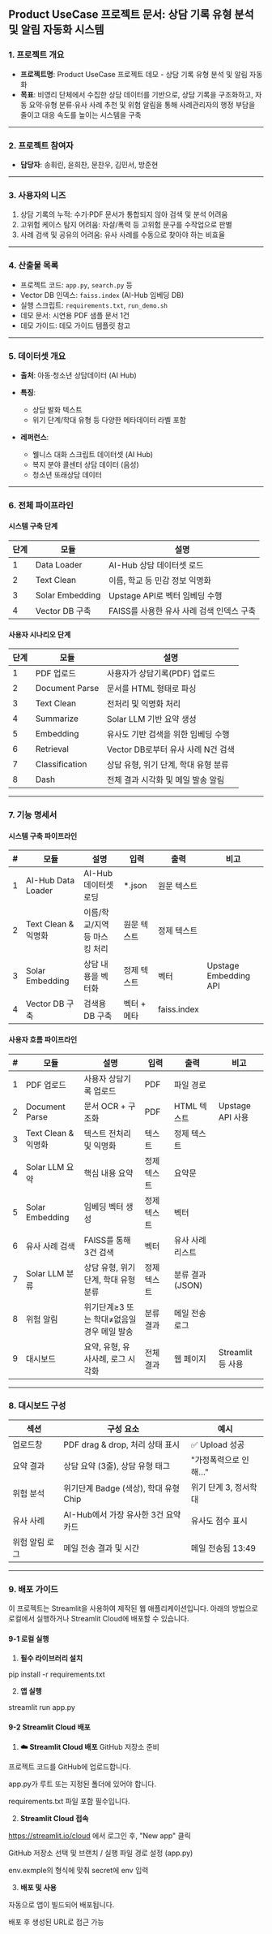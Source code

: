 ## Product UseCase 프로젝트 문서: 상담 기록 유형 분석 및 알림 자동화 시스템

### 1. 프로젝트 개요

* **프로젝트명**: Product UseCase 프로젝트 데모 - 상담 기록 유형 분석 및 알림 자동화
* **목표**: 비영리 단체에서 수집한 상담 데이터를 기반으로, 상담 기록을 구조화하고, 자동 요약·유형 분류·유사 사례 추천 및 위험 알림을 통해 사례관리자의 행정 부담을 줄이고 대응 속도를 높이는 시스템을 구축

---

### 2. 프로젝트 참여자

* **담당자**: 송휘린, 윤희찬, 문찬우, 김민서, 방준현

---

### 3. 사용자의 니즈

1. 상담 기록의 누적: 수기·PDF 문서가 통합되지 않아 검색 및 분석 어려움
2. 고위험 케이스 탐지 어려움: 자살/폭력 등 고위험 문구를 수작업으로 판별
3. 사례 검색 및 공유의 어려움: 유사 사례를 수동으로 찾아야 하는 비효율

---

### 4. 산출물 목록

* 프로젝트 코드: `app.py`, `search.py` 등
* Vector DB 인덱스: `faiss.index` (AI-Hub 임베딩 DB)
* 실행 스크립트: `requirements.txt`, `run_demo.sh`
* 데모 문서: 시연용 PDF 샘플 문서 1건
* 데모 가이드: 데모 가이드 템플릿 참고

---

### 5. 데이터셋 개요

* **출처**: 아동·청소년 상담데이터 (AI Hub)
* **특징**:

  * 상담 발화 텍스트
  * 위기 단계/학대 유형 등 다양한 메타데이터 라벨 포함
* **레퍼런스**:

  * 웰니스 대화 스크립트 데이터셋 (AI Hub)
  * 복지 분야 콜센터 상담 데이터 (음성)
  * 청소년 또래상담 데이터

---

### 6. 전체 파이프라인

#### 시스템 구축 단계

| 단계 | 모듈              | 설명                         |
| -- | --------------- | -------------------------- |
| 1  | Data Loader     | AI-Hub 상담 데이터셋 로드          |
| 2  | Text Clean      | 이름, 학교 등 민감 정보 익명화         |
| 3  | Solar Embedding | Upstage API로 벡터 임베딩 수행     |
| 4  | Vector DB 구축    | FAISS를 사용한 유사 사례 검색 인덱스 구축 |

#### 사용자 시나리오 단계

| 단계 | 모듈             | 설명                       |
| -- | -------------- | ------------------------ |
| 1  | PDF 업로드        | 사용자가 상담기록(PDF) 업로드       |
| 2  | Document Parse | 문서를 HTML 형태로 파싱          |
| 3  | Text Clean     | 전처리 및 익명화 처리             |
| 4  | Summarize      | Solar LLM 기반 요약 생성       |
| 5  | Embedding      | 유사도 기반 검색을 위한 임베딩 수행     |
| 6  | Retrieval      | Vector DB로부터 유사 사례 N건 검색 |
| 7  | Classification | 상담 유형, 위기 단계, 학대 유형 분류   |
| 8  | Dash           | 전체 결과 시각화 및 메일 발송 알림     |

---

### 7. 기능 명세서

#### 시스템 구축 파이프라인

| # | 모듈                 | 설명                | 입력      | 출력          | 비고                    |
| - | ------------------ | ----------------- | ------- | ----------- | --------------------- |
| 1 | AI-Hub Data Loader | AI-Hub 데이터셋 로딩    | \*.json | 원문 텍스트      |                       |
| 2 | Text Clean & 익명화   | 이름/학교/지역 등 마스킹 처리 | 원문 텍스트  | 정제 텍스트      |                       |
| 3 | Solar Embedding    | 상담 내용을 벡터화        | 정제 텍스트  | 벡터          | Upstage Embedding API |
| 4 | Vector DB 구축       | 검색용 DB 구축         | 벡터 + 메타 | faiss.index |                       |

#### 사용자 흐름 파이프라인

| # | 모듈               | 설명                        | 입력     | 출력           | 비고             |
| - | ---------------- | ------------------------- | ------ | ------------ | -------------- |
| 1 | PDF 업로드          | 사용자 상담기록 업로드              | PDF    | 파일 경로        |                |
| 2 | Document Parse   | 문서 OCR + 구조화              | PDF    | HTML 텍스트     | Upstage API 사용 |
| 3 | Text Clean & 익명화 | 텍스트 전처리 및 익명화             | 텍스트    | 정제 텍스트       |                |
| 4 | Solar LLM 요약     | 핵심 내용 요약                  | 정제 텍스트 | 요약문          |                |
| 5 | Solar Embedding  | 임베딩 벡터 생성                 | 정제 텍스트 | 벡터           |                |
| 6 | 유사 사례 검색         | FAISS를 통해 3건 검색           | 벡터     | 유사 사례 리스트    |                |
| 7 | Solar LLM 분류     | 상담 유형, 위기 단계, 학대 유형 분류    | 정제 텍스트 | 분류 결과 (JSON) |                |
| 8 | 위험 알림            | 위기단계≥3 또는 학대≠없음일 경우 메일 발송 | 분류 결과  | 메일 전송 로그     |                |
| 9 | 대시보드             | 요약, 유형, 유사사례, 로그 시각화      | 전체 결과  | 웹 페이지        | Streamlit 등 사용 |

---

### 8. 대시보드 구성

| 섹션       | 구성 요소                       | 예시            |
| -------- | --------------------------- | ------------- |
| 업로드창     | PDF drag & drop, 처리 상태 표시   | ✅ Upload 성공   |
| 요약 결과    | 상담 요약 (3줄), 상담 유형 태그        | "가정폭력으로 인해…"  |
| 위험 분석    | 위기단계 Badge (색상), 학대 유형 Chip | 위기 단계 3, 정서학대 |
| 유사 사례    | AI-Hub에서 가장 유사한 3건 요약 카드    | 유사도 점수 표시     |
| 위험 알림 로그 | 메일 전송 결과 및 시간               | 메일 전송됨 13:49  |

---

### 9. 배포 가이드

이 프로젝트는 Streamlit을 사용하여 제작된 웹 애플리케이션입니다. 아래의 방법으로 로컬에서 실행하거나 Streamlit Cloud에 배포할 수 있습니다.

#### 9-1 로컬 실행

1. **필수 라이브러리 설치**

pip install -r requirements.txt

2. **앱 실행**

streamlit run app.py

#### 9-2 Streamlit Cloud 배포

1. **☁️ Streamlit Cloud 배포**
GitHub 저장소 준비

프로젝트 코드를 GitHub에 업로드합니다.

app.py가 루트 또는 지정된 폴더에 있어야 합니다.

requirements.txt 파일 포함 필수입니다.

2. **Streamlit Cloud 접속**

https://streamlit.io/cloud 에서 로그인 후, "New app" 클릭

GitHub 저장소 선택 및 브랜치 / 실행 파일 경로 설정 (app.py)

env.exmple의 형식에 맞춰 secret에 env 입력

3. **배포 및 사용**

자동으로 앱이 빌드되어 배포됩니다.

배포 후 생성된 URL로 접근 가능


